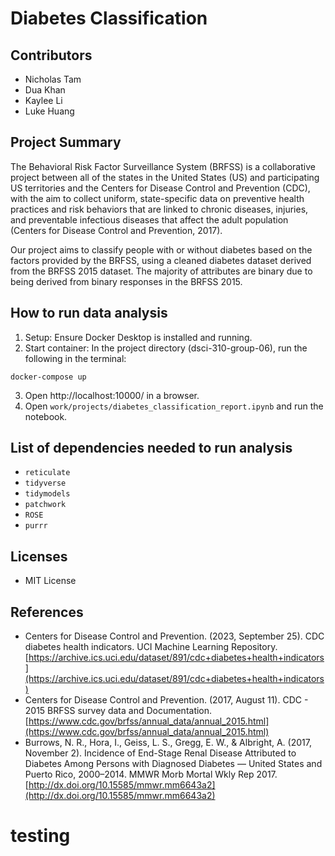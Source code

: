 # Diabetes Classification

## Contributors

- Nicholas Tam
- Dua Khan
- Kaylee Li
- Luke Huang

## Project Summary

The Behavioral Risk Factor Surveillance System (BRFSS) is a collaborative project between all of the states in the United States (US) and participating US territories and the Centers for Disease Control and Prevention (CDC), with the aim to collect uniform, state-specific data on preventive health practices and risk behaviors that are linked to chronic diseases, injuries, and preventable infectious diseases that affect the
adult population (Centers for Disease Control and Prevention, 2017).

Our project aims to classify people with or without diabetes based on the factors provided by the BRFSS, using a cleaned diabetes dataset derived from the BRFSS 2015 dataset. The majority of attributes are binary due to being derived from binary responses in the BRFSS 2015.

## How to run data analysis


1. Setup: Ensure Docker Desktop is installed and running.
2. Start container: In the project directory (dsci-310-group-06), run the following in the terminal:
```
docker-compose up
```
3. Open http://localhost:10000/ in a browser.
4. Open `work/projects/diabetes_classification_report.ipynb` and run the notebook.

## List of dependencies needed to run analysis

- `reticulate`
- `tidyverse`
- `tidymodels`
- `patchwork`
- `ROSE`
- `purrr`

## Licenses

- MIT License

## References

- Centers for Disease Control and Prevention. (2023, September 25). CDC diabetes health indicators. UCI Machine Learning Repository. [https://archive.ics.uci.edu/dataset/891/cdc+diabetes+health+indicators](https://archive.ics.uci.edu/dataset/891/cdc+diabetes+health+indicators)
- Centers for Disease Control and Prevention. (2017, August 11). CDC - 2015 BRFSS survey data and Documentation. [https://www.cdc.gov/brfss/annual_data/annual_2015.html](https://www.cdc.gov/brfss/annual_data/annual_2015.html)
- Burrows, N. R., Hora, I., Geiss, L. S., Gregg, E. W., & Albright, A. (2017, November 2). Incidence of End-Stage Renal Disease Attributed to Diabetes Among Persons with Diagnosed Diabetes — United States and Puerto Rico, 2000–2014. MMWR Morb Mortal Wkly Rep 2017. [http://dx.doi.org/10.15585/mmwr.mm6643a2](http://dx.doi.org/10.15585/mmwr.mm6643a2)


# testing